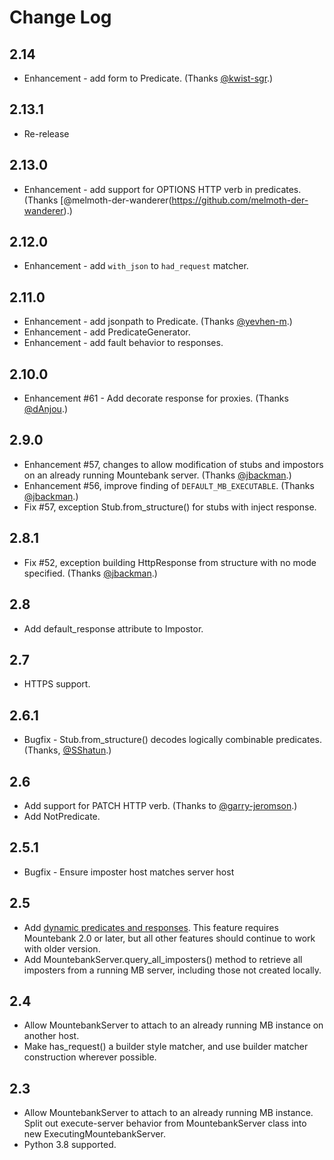 # Change Log

## 2.14

* Enhancement - add form to Predicate. (Thanks [@kwist-sgr](https://github.com/kwist-sgr).)

## 2.13.1

* Re-release

## 2.13.0

* Enhancement - add support for OPTIONS HTTP verb in predicates. (Thanks [@melmoth-der-wanderer(https://github.com/melmoth-der-wanderer).)

## 2.12.0

* Enhancement - add `with_json` to `had_request` matcher.

## 2.11.0

* Enhancement - add jsonpath to Predicate. (Thanks [@yevhen-m](https://github.com/yevhen-m).)
* Enhancement - add PredicateGenerator.
* Enhancement - add fault behavior to responses.

## 2.10.0

* Enhancement #61 - Add decorate response for proxies. (Thanks [@dAnjou](https://github.com/dAnjou).)

## 2.9.0

* Enhancement #57, changes to allow modification of stubs and impostors on an already running Mountebank server. (Thanks [@jbackman](https://github.com/jbackman).)
* Enhancement #56, improve finding of `DEFAULT_MB_EXECUTABLE`. (Thanks [@jbackman](https://github.com/jbackman).)
* Fix #57, exception Stub.from_structure() for stubs with inject response.

## 2.8.1

* Fix #52, exception building HttpResponse from structure with no mode specified. (Thanks [@jbackman](https://github.com/jbackman).)

## 2.8

* Add default_response attribute to Impostor.

## 2.7

* HTTPS support.

## 2.6.1

* Bugfix - Stub.from_structure() decodes logically combinable predicates. (Thanks, [@SShatun](https://github.com/SShatun).)

## 2.6

* Add support for PATCH HTTP verb. (Thanks to [@garry-jeromson](https://github.com/garry-jeromson).)
* Add NotPredicate.

## 2.5.1

* Bugfix - Ensure imposter host matches server host

## 2.5

* Add [dynamic predicates and responses](http://www.mbtest.org/docs/api/injection). This feature requires Mountebank 2.0 or later, but all other features should continue to work with older version.
* Add MountebankServer.query_all_imposters() method to retrieve all imposters from a running MB server, including those not created locally.

## 2.4

* Allow MountebankServer to attach to an already running MB instance on another host.
* Make has_request() a builder style matcher, and use builder matcher construction wherever possible.

## 2.3

* Allow MountebankServer to attach to an already running MB instance. Split out execute-server behavior from MountebankServer class into new ExecutingMountebankServer.
* Python 3.8 supported.
